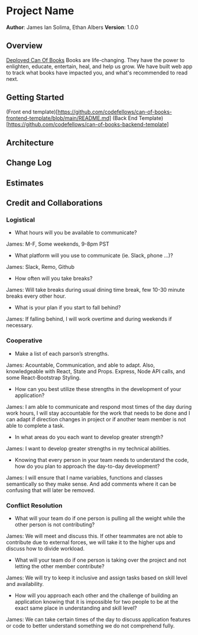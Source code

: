 # Project Name

**Author**: James Ian Solima, Ethan Albers
**Version**: 1.0.0 

## Overview

[Deployed Can Of Books](https://willowy-daifuku-efb651.netlify.app/)
Books are life-changing. They have the power to enlighten, educate, entertain, heal, and help us grow. We have built  web app to track what books have impacted you, and what's recommended to read next.

## Getting Started

(Front end template)[https://github.com/codefellows/can-of-books-frontend-template/blob/main/README.md]
(Back End Template)[https://github.com/codefellows/can-of-books-backend-template]



## Architecture
<!-- Provide a detailed description of the application design. What technologies (languages, libraries, etc) you're using, and any other relevant design information. -->

## Change Log
<!-- Use this area to document the iterative changes made to your application as each feature is successfully implemented. Use time stamps. Here's an example:

01-01-2001 4:59pm - Application now has a fully-functional express server, with a GET route for the location resource. -->

## Estimates
<!-- See below -->

## Credit and Collaborations
<!-- Give credit (and a link) to other people or resources that helped you build this application. -->

### Logistical 

- What hours will you be available to communicate?

James: M-F, Some weekends, 9-8pm PST

- What platform will you use to communicate (ie. Slack, phone …)?

James: Slack, Remo, Github

- How often will you take breaks?

James: Will take breaks during usual dining time break, few 10-30 minute breaks every other hour.

- What is your plan if you start to fall behind?

James: If falling behind, I will work overtime and during weekends if necessary.

### Cooperative

- Make a list of each parson’s strengths.

James: Acountable, Communication, and able to adapt. Also, knowledgeable with React, State and Props. Express, Node API calls, and some React-Bootstrap Styling. 

- How can you best utilize these strengths in the development of your application?

James: I am able to communicate and respond most times of the day during work hours, I will stay accountable for the work that needs to be done and I can adapt if direction changes in project or if another team member is not able to complete a task. 

- In what areas do you each want to develop greater strength?

James: I want to develop greater strengths in my technical abilities.

- Knowing that every person in your team needs to understand the code, how do you plan to approach the day-to-day development?

James: I will ensure that I name variables, functions and classes semantically so they make sense. And add comments where it can be confusing that will later be removed. 

### Conflict Resolution

- What will your team do if one person is pulling all the weight while the other person is not contributing?

James: We will meet and discuss this. If other teammates are not able to contribute due to external forces, we will take it to the higher ups and discuss how to divide workload. 

- What will your team do if one person is taking over the project and not letting the other member contribute?

James: We will try to keep it inclusive and assign tasks based on skill level and availability. 

- How will you approach each other and the challenge of building an application knowing that it is impossible for two people to be at the exact same place in understanding and skill level?

James: We can take certain times of the day to discuss application features or code to better understand something we do not comprehend fully. 